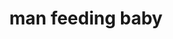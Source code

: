 ---
layout: smileys&emotion
title: man feeding baby
emoji: man_feeding_baby
permalink: 👨‍🍼.html
image: assets/img/3moji/man_feeding_baby.png
---
